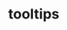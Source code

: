 # tooltips

<template>
    <y-tooltips><y-button slot="html">123</y-button></y-tooltips>
</template>